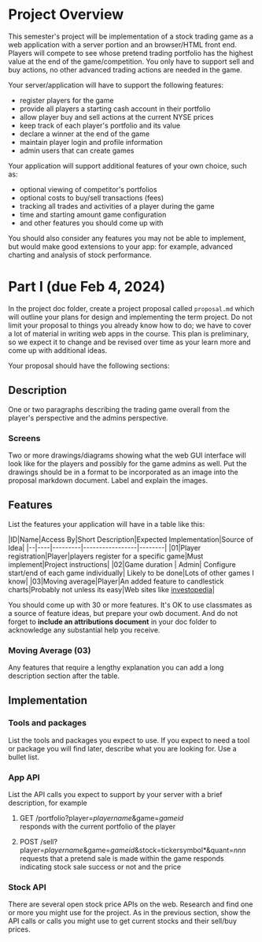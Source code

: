 # Project Overview

This semester's project will be implementation of a stock trading game as a web application with a server portion and an browser/HTML front end.  Players will compete to see whose pretend trading portfolio has the highest value at the end of the game/competition. You only have to support sell and buy actions, no other advanced trading actions are needed in the game.

Your server/application will have to support the following features:
* register players for the game
* provide all players a starting cash account in their portfolio
* allow player buy and sell actions at the current NYSE prices
* keep track of each player's portfolio and its value
* declare a winner at the end of the game
* maintain player login and profile information
* admin users that can create games

Your application will support additional features of your own choice, such as:
* optional viewing of competitor's portfolios
* optional costs to buy/sell transactions (fees)
* tracking all trades and activities of a player during the game
* time and starting amount game configuration
* and other features you should come up with

You should also consider any features you may not be able to implement, but would make good extensions to your app: for example, advanced charting and analysis of stock performance.

# Part I (due Feb 4, 2024)

In the project doc folder, create a project proposal called `proposal.md` which will outline your plans for design and implementing the term project.  Do not limit your proposal to things you already know how to do; we have to cover a lot of material in writing web apps in the course.  This plan is preliminary, so we expect it to change and be revised over time as your learn more and come up with additional ideas.

Your proposal should have the following sections:

## Description

One or two paragraphs describing the trading game overall from the player's perspective and the admins perspective.

### Screens



Two or more drawings/diagrams showing what the web GUI interface will look like for the players and possibly for the game admins as well. Put the drawings should be in a format to be incorporated as an image into the proposal markdown document. Label and explain the images.

## Features

List the features your application will have in a table like this:


|ID|Name|Access By|Short Description|Expected Implementation|Source of Idea|
|--|----|---------|-----------------|--------|
|01|Player registration|Player|players register for a specific game|Must implement|Project instructions|
|02|Game duration | Admin| Configure start/end of each game individually| Likely to be done|Lots of other games I know|
|03|Moving average|Player|An added feature to candlestick charts|Probably not unless its easy|Web sites like [investopedia](https://www.investopedia.com/terms/m/movingaveragechart.asp#:~:text=A%20moving%20average%20(MA)%20chart,data%20for%20each%20time%20period.)|

You should come up with 30 or more features. It's OK to use classmates as a source of feature ideas, but prepare your owb document. And do not forget to **include an attributions document** in your doc folder to acknowledge any substantial help you receive.

### Moving Average (03)

Any features that require a lengthy explanation you can add a long description section after the table.

## Implementation

### Tools and packages

List the tools and packages you expect to use. If you expect to need a tool or package you will find later, describe what you are looking for. Use a bullet list.

### App API

List the API calls you expect to support by your server with a brief description, for example

1. GET /portfolio?player=*playername*&game=*gameid*  
   responds with the current portfolio of the player

1. POST /sell?player=*playername*&game=*gameid*&stock=tickersymbol*&quant=*nnn*
    requests that a pretend sale is made within the game
    responds indicating stock sale success or not and the price

### Stock API

There are several open stock price APIs on the web. Research and find one or more you might use for the project. As in the previous section, show the API calls or calls you might use to get current stocks and their sell/buy prices. 






